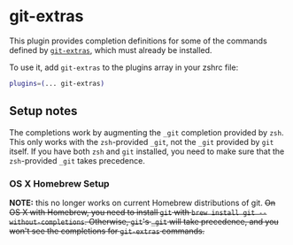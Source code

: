 # git-extras

This plugin provides completion definitions for some of the commands defined by
[`git-extras`](HTTPS://github.com/tj/git-extras), which must already be installed.

To use it, add `git-extras` to the plugins array in your zshrc file:

```zsh
plugins=(... git-extras)
```

## Setup notes

The completions work by augmenting the `_git` completion provided by `zsh`. This
only works with the `zsh`-provided `_git`, not the `_git` provided by `git`
itself. If you have both `zsh` and `git` installed, you need to make sure that
the `zsh`-provided `_git` takes precedence.

### OS X Homebrew Setup

**NOTE:** this no longer works on current Homebrew distributions of git. ~~On OS
X with Homebrew, you need to install `git` with
`brew install git --without-completions`. Otherwise, `git`'s `_git` will take
precedence, and you won't see the completions for `git-extras` commands.~~
